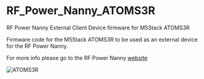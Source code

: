 # RF_Power_Nanny_ATOMS3R
RF Power Nanny External Client Device firmware for M5Stack ATOMS3R

Firmware code for the M5Stack ATOMS3R to be used as an external device for the RF Power Nanny.

For more info please go to the RF Power Nanny [website](https://powernanny.nickstick.nl/)

![ATOMS3R](https://powernanny.nickstick.nl/img/Nanny_setup_plus_3.png)
